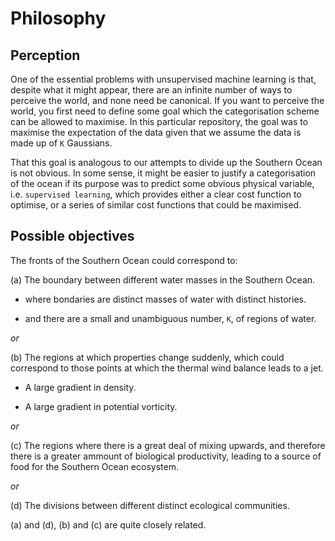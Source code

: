 # Philosophy

## Perception

One of the essential problems with unsupervised machine learning is that,
despite what it might appear, there are an infinite number of ways to perceive
the world, and none need be canonical. If you want to perceive the world,
you first need to define some goal which the categorisation scheme can be allowed
to maximise. In this particular repository, the goal was to maximise the
expectation of the data given that we assume the data is made up of `K` Gaussians.


That this goal is analogous to our attempts to divide up the Southern Ocean is
not obvious. In some sense, it might be easier to justify a categorisation of
the ocean if its purpose was to predict some obvious physical variable, i.e.
`supervised learning`, which provides either a clear cost function to optimise,
or a series of similar cost functions that could be maximised.

## Possible objectives

The fronts of the Southern Ocean could correspond to:

  (a) The boundary between different water masses in the Southern Ocean.

  - where bondaries are distinct masses of water with distinct histories.

  - and there are a small and unambiguous number, `K`, of regions of water.

   _*or*_

  (b) The regions at which properties change suddenly, which could correspond
      to those points at which the thermal wind balance leads to a jet.

  - A large gradient in density.

  - A large gradient in potential vorticity.

   _*or*_

  (c) The regions where there is a great deal of mixing upwards, and therefore there is
      a greater ammount of biological productivity, leading to a source of food for the
      Southern Ocean ecosystem.

  _*or*_

  (d) The divisions between different distinct ecological communities.

(a) and (d), (b) and (c) are quite closely related.
